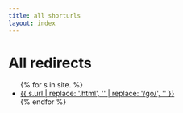 ```yaml
---
title: all shorturls
layout: index
---
```

<h1>All redirects</h1>
<ul>
{% for s in site. %}
    <li><a href="{{s.url | replace: '/go', 'go' }}">{{ s.url | replace: '.html', '' | replace: '/go/', '' }}</a></li>
{% endfor %}
</ul>
